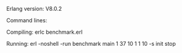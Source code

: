 Erlang version: V8.0.2

Command lines:

Compiling:
erlc benchmark.erl

Running:
erl -noshell -run benchmark main 1 37 10 1 1 10 -s init stop    
